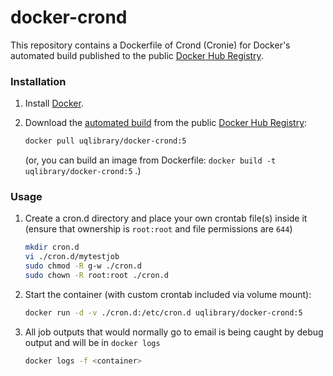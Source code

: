 docker-crond
============

This repository contains a Dockerfile of Crond (Cronie) for Docker's automated build published to the public [Docker Hub Registry](https://registry.hub.docker.com/).

### Installation

1. Install [Docker](https://www.docker.com/).

2. Download the [automated build](https://registry.hub.docker.com/u/uqlibrary/docker-crond/) from the public [Docker Hub Registry](https://registry.hub.docker.com/): 

   ```sh
   docker pull uqlibrary/docker-crond:5
   ```

   (or, you can build an image from Dockerfile: `docker build -t uqlibrary/docker-crond:5` .)

### Usage

1. Create a cron.d directory and place your own crontab file(s) inside it (ensure that ownership is `root:root` and file permissions are `644`)

   ```sh
   mkdir cron.d
   vi ./cron.d/mytestjob
   sudo chmod -R g-w ./cron.d
   sudo chown -R root:root ./cron.d
   ```

2. Start the container (with custom crontab included via volume mount):

   ```sh
   docker run -d -v ./cron.d:/etc/cron.d uqlibrary/docker-crond:5
   ```

3. All job outputs that would normally go to email is being caught by debug output and will be in `docker logs`

   ```sh
   docker logs -f <container>
   ```
